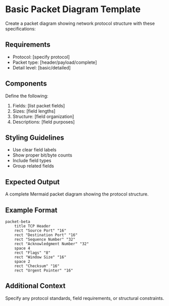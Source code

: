 <!--
mode: auto
tools: vscode-markdown, mermaid-preview
-->

# Basic Packet Diagram Template

Create a packet diagram showing network protocol structure with these specifications:

## Requirements

- Protocol: [specify protocol]
- Packet type: [header/payload/complete]
- Detail level: [basic/detailed]

## Components

Define the following:
1. Fields: [list packet fields]
2. Sizes: [field lengths]
3. Structure: [field organization]
4. Descriptions: [field purposes]

## Styling Guidelines

- Use clear field labels
- Show proper bit/byte counts
- Include field types
- Group related fields

## Expected Output

A complete Mermaid packet diagram showing the protocol structure.

## Example Format

```mermaid
packet-beta
    title TCP Header
    rect "Source Port" "16"
    rect "Destination Port" "16"
    rect "Sequence Number" "32"
    rect "Acknowledgment Number" "32"
    space 4
    rect "Flags" "8"
    rect "Window Size" "16"
    space 2
    rect "Checksum" "16"
    rect "Urgent Pointer" "16"
```

## Additional Context

Specify any protocol standards, field requirements, or structural constraints.
